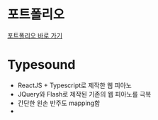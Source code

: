 # 포트폴리오
[포트폴리오 바로 가기](https://newtype94.github.io/2020/01/13/포트폴리오/typesound/)

# Typesound
- ReactJS + Typescript로 제작한 웹 피아노
- JQuery와 Flash로 제작된 기존의 웹 피아노를 극복
- 간단한 왼손 반주도 mapping함
- 
